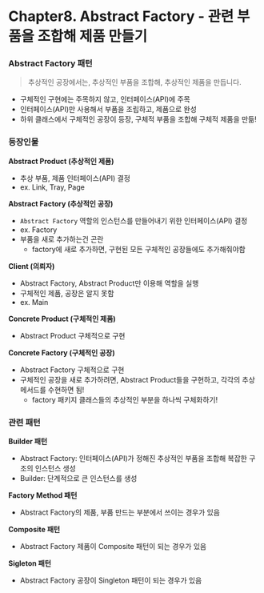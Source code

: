 # Chapter8. Abstract Factory - 관련 부품을 조합해 제품 만들기

### Abstract Factory 패턴

> 추상적인 공장에서는, 추상적인 부품을 조합해, 추상적인 제품을 만듭니다.

- 구체적인 구현에는 주목하지 않고, 인터페이스(API)에 주목
- 인터페이스(API)만 사용해서 부품을 조립하고, 제품으로 완성
- 하위 클래스에서 구체적인 공장이 등장, 구체적 부품을 조합해 구체적 제품을 만듦!

### 등장인물

**Abstract Product (추상적인 제품)**

- 추상 부품, 제품 인터페이스(API) 결정
- ex. Link, Tray, Page

**Abstract Factory (추상적인 공장)**

- `Abstract Factory` 역할의 인스턴스를 만들어내기 위한 인터페이스(API) 결정
- ex. Factory
- 부품을 새로 추가하는건 곤란
  - factory에 새로 추가하면, 구현된 모든 구체적인 공장들에도 추가해줘야함

**Client (의뢰자)**

- Abstract Factory, Abstract Product만 이용해 역할을 실행
- 구체적인 제품, 공장은 알지 못함
- ex. Main

**Concrete Product (구체적인 제품)**

- Abstract Product 구체적으로 구현

**Concrete Factory (구체적인 공장)**

- Abstract Factory 구체적으로 구현
- 구체적인 공장을 새로 추가하려면, Abstract Product들을 구현하고, 각각의 추상메서드를 수현하면 됨!
  - factory 패키지 클래스들의 추상적인 부분을 하나씩 구체화하기!

### 관련 패턴

**Builder 패턴**

- Abstract Factory: 인터페이스(API)가 정해진 추상적인 부품을 조합해 복잡한 구조의 인스턴스 생성
- Builder: 단계적으로 큰 인스턴스를 생성

**Factory Method 패턴**

- Abstract Factory의 제품, 부품 만드는 부분에서 쓰이는 경우가 있음

**Composite 패턴**

- Abstract Factory 제품이 Composite 패턴이 되는 경우가 있음

**Sigleton 패턴**

- Abstract Factory 공장이 Singleton 패턴이 되는 경우가 있음
